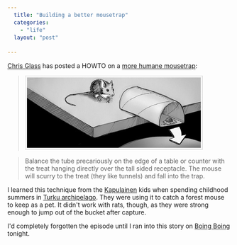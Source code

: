 ```yaml
---
  title: "Building a better mousetrap"
  categories: 
    - "life"
  layout: "post"

---
```

[Chris Glass][5] has posted a HOWTO on a [more humane mousetrap][1]:

> ![Humane mousetrap illustration by Chris Glass](/files/humane-mousetrap.jpg)

>  Balance the tube precariously on the edge of a table or counter with the treat hanging directly over the tall sided receptacle.
The mouse will scurry to the treat (they like tunnels) and fall into the trap.

I learned this technique from the [Kapulainen][2] kids when spending childhood summers in [Turku archipelago][3]. They were using it to catch a forest mouse to keep as a pet. It didn't work with rats, though, as they were strong enough to jump out of the bucket after capture.

I'd completely forgotten the episode until I ran into this story on [Boing Boing][4] tonight.

[1]: http://glass.typepad.com/journal/2005/09/how_to_catch_a_.html
[2]: http://www.imdb.com/name/nm0438626/
[3]: http://en.wikipedia.org/wiki/Archipelago_Sea
[4]: http://www.boingboing.net/2006/02/28/howto_build_a_humane.html
[5]: http://www.chrisglass.com/